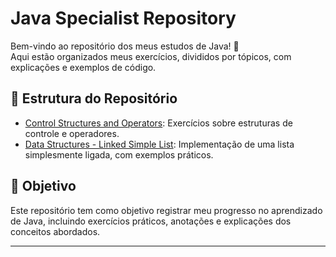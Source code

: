 # Java Specialist Repository

Bem-vindo ao repositório dos meus estudos de Java! 🎉  
Aqui estão organizados meus exercícios, divididos por tópicos, com explicações e exemplos de código.

## 📂 Estrutura do Repositório

- [Control Structures and Operators](src/ControlStructuresOperators/README.md): Exercícios sobre estruturas de controle e operadores.
- [Data Structures - Linked Simple List](src/DataStructure.LinkedSimpleList/README.md): Implementação de uma lista simplesmente ligada, com exemplos práticos.

## 🚀 Objetivo

Este repositório tem como objetivo registrar meu progresso no aprendizado de Java, incluindo exercícios práticos, anotações e explicações dos conceitos abordados.

---
